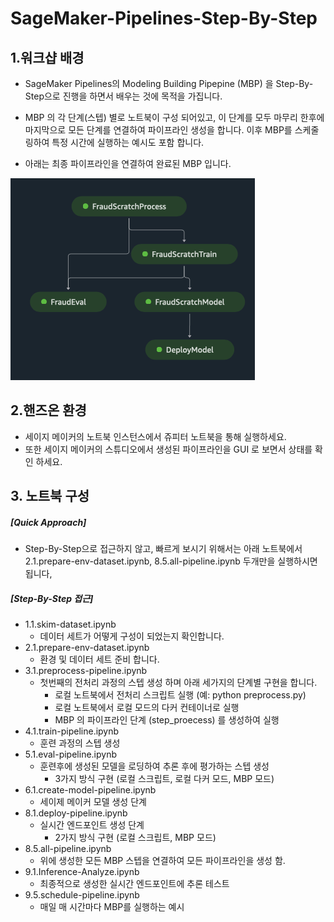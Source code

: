 # SageMaker-Pipelines-Step-By-Step

## 1.워크샵 배경
- SageMaker Pipelines의 Modeling Building Pipepine (MBP) 을 Step-By-Step으로 진행을 하면서 배우는 것에 목적을 가집니다.
- MBP 의 각 단계(스텝) 별로 노트북이 구성 되어있고, 이 단계를 모두 마무리 한후에 마지막으로 모든 단계를 연결하여 파이프라인 생성을 합니다. 이후 MBP를 스케줄링하여 특정 시간에 실행하는 예시도 포함 합니다.

- 아래는 최종 파이프라인을 연결하여 완료된 MBP 입니다.

![fraud2scratch2pipeline.png](img/fraud2scratch2pipeline.png)

## 2.핸즈온 환경
- 세이지 메이커의 노트북 인스턴스에서 쥬피터 노트북을 통해 실행하세요.
- 또한 세이지 메이커의 스튜디오에서 생성된 파이프라인을 GUI 로 보면서 상태를 확인 하세요.

## 3. 노트북 구성

##### [Quick Approach] 
- Step-By-Step으로 접근하지 않고, 빠르게 보시기 위해서는 아래 노트북에서 2.1.prepare-env-dataset.ipynb, 8.5.all-pipeline.ipynb 두개만을 실행하시면 됩니다,

##### [Step-By-Step 접근]

- 1.1.skim-dataset.ipynb
    - 데이터 세트가 어떻게 구성이 되었는지 확인합니다.
- 2.1.prepare-env-dataset.ipynb
    - 환경 및 데이터 세트 준비 합니다.
- 3.1.preprocess-pipeline.ipynb
    - 첫번째의 전처리 과정의 스텝 생성 하며 아래 세가지의 단계별 구현을 합니다.
        - 로컬 노트북에서 전처리 스크립트 실행 (예: python preprocess.py)
        - 로컬 노트북에서 로컬 모드의 다커 컨테이너로 실행
        - MBP 의 파이프라인 단계 (step_proecess) 를 생성하여 실행
- 4.1.train-pipeline.ipynb
    - 훈련 과정의 스텝 생성
- 5.1.eval-pipeline.ipynb
    - 훈련후에 생성된 모델을 로딩하여 추론 후에 평가하는 스텝 생성
        - 3가지 방식 구현 (로컬 스크립트, 로컬 다커 모드, MBP 모드)
- 6.1.create-model-pipeline.ipynb
    - 세이제 메이커 모델 생성 단계
- 8.1.deploy-pipeline.ipynb
    - 실시간 엔드포인트 생성 단계
        - 2가지 방식 구현 (로컬 스크립트, MBP 모드)
- 8.5.all-pipeline.ipynb
    - 위에 생성한 모든 MBP 스텝을 연결하여 모든 파이프라인을 생성 함.
- 9.1.Inference-Analyze.ipynb
    - 최종적으로 생성한 실시간 엔드포인트에 추론 테스트
- 9.5.schedule-pipeline.ipynb
    - 매일 매 시간마다 MBP를 실행하는 예시

